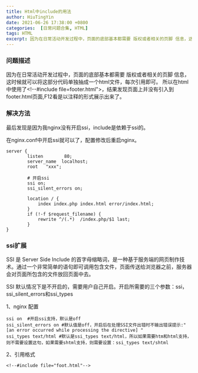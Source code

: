 ```yaml
---
title: Html中include的用法
author: HiuTingYin
date: 2021-06-26 17:38:00 +0800
categories:  [日常问题合集, HTML]
tags: HTML
excerpt: 因为在日常活动开发过程中，页面的底部基本都需要 版权或者相关的页脚 信息，这时候就可以将这部分代码单独抽成一个html文件，每次引用即可。
---
```



### 问题描述
因为在日常活动开发过程中，页面的底部基本都需要 版权或者相关的页脚 信息，这时候就可以将这部分代码单独抽成一个html文件，每次引用即可。
所以在html中使用了<!--#include file=footer.html">，结果发现页面上并没有引入到footer.html页面,F12看是以注释的形式展示出来了。


### 解决方法
最后发现是因为我nginx没有开启ssi，include是依赖于ssi的。

在nginx.conf中开启ssi就可以了，配置修改后重启nginx。

```$xslt
server {
        listen        80;
        server_name  localhost;
        root   "xxx";

        # 开启ssi 
        ssi on;  
        ssi_silent_errors on; 
 
        location / {
            index index.php index.html error/index.html;
        }
        if (!-f $request_filename) {
            rewrite ^/(.*)  /index.php/$1 last;
        }
}
```

### ssi扩展

SSI 是 Server Side Include 的首字母缩略词，是一种基于服务端的网页制作技术。通过一个非常简单的语句即可调用包含文件，页面传送给浏览器之前，服务器会对页面所包含的文件放回页面中去。

SSI 默认情况下是不开启的，需要用户自己开启。开启所需要的三个参数：ssi，ssi_silent_errors和ssi_types

1、nginx 配置
```$xslt
ssi on  #开启ssi支持，默认是off
ssi_silent_errors on #默认值是off，开启后在处理SSI文件出错时不输出错误提示:"[an error occurred while processing the directive] "
ssi_types text/html #默认是ssi_types text/html，所以如果需要htm和html支持，则不需要设置这句，如果需要shtml支持，则需要设置：ssi_types text/shtml
```

2、引用格式
```$xslt
<!--#include file="foot.html"-->
```
